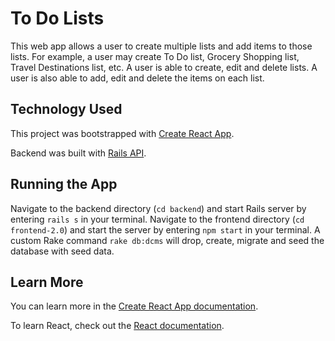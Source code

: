 # To Do Lists

This web app allows a user to create multiple lists and add items to those lists. For example, a user may create To Do list, Grocery Shopping list, Travel Destinations list, etc. A user is able to create, edit and delete lists. A user is also able to add, edit and delete the items on each list.

## Technology Used

This project was bootstrapped with [Create React App](https://github.com/facebook/create-react-app).

Backend was built with [Rails API](https://guides.rubyonrails.org/api_app.html).

## Running the App

Navigate to the backend directory (`cd backend`) and start Rails server by entering `rails s` in your terminal. Navigate to the frontend directory (`cd frontend-2.0`) and start the server by entering `npm start` in your terminal. A custom Rake command `rake db:dcms` will drop, create, migrate and seed the database with seed data.

## Learn More

You can learn more in the [Create React App documentation](https://facebook.github.io/create-react-app/docs/getting-started).

To learn React, check out the [React documentation](https://reactjs.org/).

